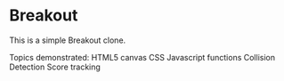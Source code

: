 # Breakout
This is a simple Breakout clone.

Topics demonstrated:
HTML5 canvas
CSS
Javascript functions
Collision Detection
Score tracking

